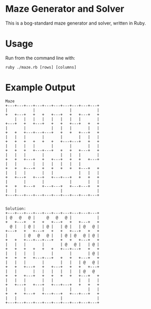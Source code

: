 Maze Generator and Solver
=========================

This is a bog-standard maze generator and solver, written in Ruby.

# Usage

Run from the command line with:

    ruby ./maze.rb [rows] [columns]

# Example Output

    Maze
    +---+---+---+---+---+---+---+---+---+---+
    |           |               |           |
    +   +---+   +   +   +---+   +   +---+   +
        |   |   |   |   |   |   |   |       |
    +---+   +   +---+   +   +   +---+   +   +
    |       |           |   |   |       |   |
    +   +   +---+---+---+   +   +   +---+   +
    |   |   |       |       |       |   |   |
    +   +   +   +   +   +   +---+---+   +   +
    |   |   |   |       |       |       |   |
    +   +   +   +---+---+   +   +   +---+   +
    |   |   |       |       |   |   |       |
    +   +   +---+   +   +---+   +   +   +---+
    |   |       |   |   |   |   |   |        
    +   +   +---+   +   +   +   +   +---+   +
    |   |   |       |   |           |   |   |
    +   +---+   +---+   +---+---+   +   +   +
    |       |       |           |       |   |
    +   +   +---+   +---+---+   +---+---+   +
    |   |                   |               |
    +---+---+---+---+---+---+---+---+---+---+
    
    
    Solution:
    +---+---+---+---+---+---+---+---+---+---+
    | @   @   @ |     @   @   @ |           |
    +   +---+   +   +   +---+   +   +---+   +
      @ |   | @ |   | @ |   | @ |   | @   @ |
    +---+   +   +---+   +   +   +---+   +   +
    |       | @   @   @ |   | @ | @   @ | @ |
    +   +   +---+---+---+   +   +   +---+   +
    |   |   |       |       | @   @ |   | @ |
    +   +   +   +   +   +   +---+---+   +   +
    |   |   |   |       |       |       | @ |
    +   +   +   +---+---+   +   +   +---+   +
    |   |   |       |       |   |   | @   @ |
    +   +   +---+   +   +---+   +   +   +---+
    |   |       |   |   |   |   |   | @   @  
    +   +   +---+   +   +   +   +   +---+   +
    |   |   |       |   |           |   |   |
    +   +---+   +---+   +---+---+   +   +   +
    |       |       |           |       |   |
    +   +   +---+   +---+---+   +---+---+   +
    |   |                   |               |
    +---+---+---+---+---+---+---+---+---+---+


